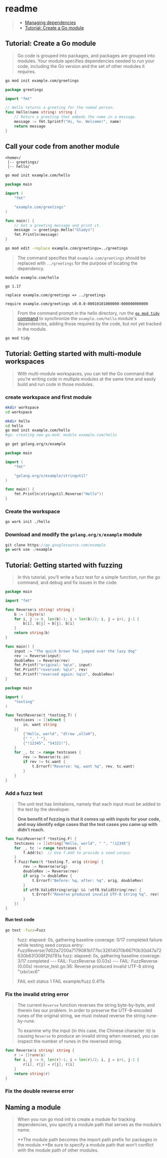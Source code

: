 # readme

> - [Managing dependencies](https://go.dev/doc/modules/managing-dependencies)
> - [Tutorial: Create a Go module](https://go.dev/doc/tutorial/create-module)

## Tutorial: Create a Go module

> Go code is grouped into packages, and packages are grouped into modules. Your module specifies dependencies needed to run your code, including the Go version and the set of other modules it requires.

```bash
go mod init example.com/greetings
```

```go
package greetings

import "fmt"

// Hello returns a greeting for the named person.
func Hello(name string) string {
    // Return a greeting that embeds the name in a message.
    message := fmt.Sprintf("Hi, %v. Welcome!", name)
    return message
}
```

## Call your code from another module

```
<home>/
 |-- greetings/
 |-- hello/
```

```bash
go mod init example.com/hello
```

```go
package main

import (
    "fmt"

    "example.com/greetings"
)

func main() {
    // Get a greeting message and print it.
    message := greetings.Hello("Gladys")
    fmt.Println(message)
}
```

```bash
go mod edit -replace example.com/greetings=../greetings
```

> The command specifies that `example.com/greetings` should be replaced with `../greetings` for the purpose of locating the dependency. 

```
module example.com/hello

go 1.17

replace example.com/greetings => ../greetings

require example.com/greetings v0.0.0-00010101000000-000000000000
```

> From the command prompt in the hello directory, run the [`go mod tidy` command](https://go.dev/ref/mod#go-mod-tidy) to synchronize the `example.com/hello` module's dependencies, adding those required by the code, but not yet tracked in the module.

```bash
go mod tidy
```

## Tutorial: Getting started with multi-module workspaces

> With multi-module workspaces, you can tell the Go command that you’re writing code in multiple modules at the same time and easily build and run code in those modules.

### create workspace and first module

```bash
mkdir workspace
cd workspace

mkdir hello
cd hello
go mod init example.com/hello
#go: creating new go.mod: module example.com/hello

go get golang.org/x/example
```

```go
package main

import (
    "fmt"

    "golang.org/x/example/stringutil"
)

func main() {
    fmt.Println(stringutil.Reverse("Hello"))
}
```

### Create the workspace

```bash
go work init ./hello
```

### Download and modify the `golang.org/x/example` module

```go
git clone https://go.googlesource.com/example
go work use ./example
```

## Tutorial: Getting started with fuzzing

> In this tutorial, you’ll write a fuzz test for a simple function, run the go command, and debug and fix issues in the code.

```go
package main

import "fmt"

func Reverse(s string) string {
	b := []byte(s)
	for i, j := 0, len(b)-1; i < len(b)/2; i, j = i+1, j-1 {
		b[i], b[j] = b[j], b[i]
	}
	return string(b)
}

func main() {
	input := "The quick brown fox jumped over the lazy dog"
	rev := Reverse(input)
	doubleRev := Reverse(rev)
	fmt.Printf("original: %q\n", input)
	fmt.Printf("reversed: %q\n", rev)
	fmt.Printf("reversed again: %q\n", doubleRev)
}
```

```go
package main

import (
	"testing"
)

func TestReverse(t *testing.T) {
	testcases := []struct {
		in, want string
	}{
		{"Hello, world", "dlrow ,olleH"},
		{" ", " "},
		{"!12345", "54321!"},
	}
	for _, tc := range testcases {
		rev := Reverse(tc.in)
		if rev != tc.want {
			t.Errorf("Reverse: %q, want %q", rev, tc.want)
		}
	}
}
```

### Add a fuzz test

> The unit test has limitations, namely that each input must be added to the test by the developer. 
>
> **One benefit of fuzzing is that it comes up with inputs for your code, and may identify edge cases that the test cases you came up with didn’t reach.**

```go
func FuzzReverse(f *testing.F) {
	testcases := []string{"Hello, world", " ", "!12345"}
	for _, tc := range testcases {
		f.Add(tc)  // Use f.Add to provide a seed corpus
	}
	f.Fuzz(func(t *testing.T, orig string) {
		rev := Reverse(orig)
		doubleRev := Reverse(rev)
		if orig != doubleRev {
			t.Errorf("Before: %q, after: %q", orig, doubleRev)
		}
		if utf8.ValidString(orig) && !utf8.ValidString(rev) {
			t.Errorf("Reverse produced invalid UTF-8 string %q", rev)
		}
	})
}
```

#### Run test code

```bash
go test -fuzz=Fuzz
```

>fuzz: elapsed: 0s, gathering baseline coverage: 0/17 completed
>failure while testing seed corpus entry: FuzzReverse/7d02a7200a7179081b177bc32614070b667f0b30d47a72630b631308f2fd781a
>fuzz: elapsed: 0s, gathering baseline coverage: 3/17 completed
>--- FAIL: FuzzReverse (0.03s)
>--- FAIL: FuzzReverse (0.00s)
>  reverse_test.go:36: Reverse produced invalid UTF-8 string "\xbc\xc6"
>
>
>
>FAIL
>exit status 1
>FAIL    example/fuzz    0.411s

### Fix the invalid string error

> The current `Reverse` function reverses the string byte-by-byte, and therein lies our problem. In order to preserve the UTF-8-encoded runes of the original string, we must instead reverse the string rune-by-rune.
>
> 
>
> To examine why the input (in this case, the Chinese character `泃`) is causing `Reverse` to produce an invalid string when reversed, you can inspect the number of runes in the reversed string.

```go
func Reverse(s string) string {
    r := []rune(s)
    for i, j := 0, len(r)-1; i < len(r)/2; i, j = i+1, j-1 {
        r[i], r[j] = r[j], r[i]
    }
    return string(r)
}
```

### Fix the double reverse error



## Naming a module

> When you run go mod init to create a module for tracking dependencies, you specify a module path that serves as the module’s name. 
>
> **The module path becomes the import path prefix for packages in the module.**Be sure to specify a module path that won’t conflict with the module path of other modules.
